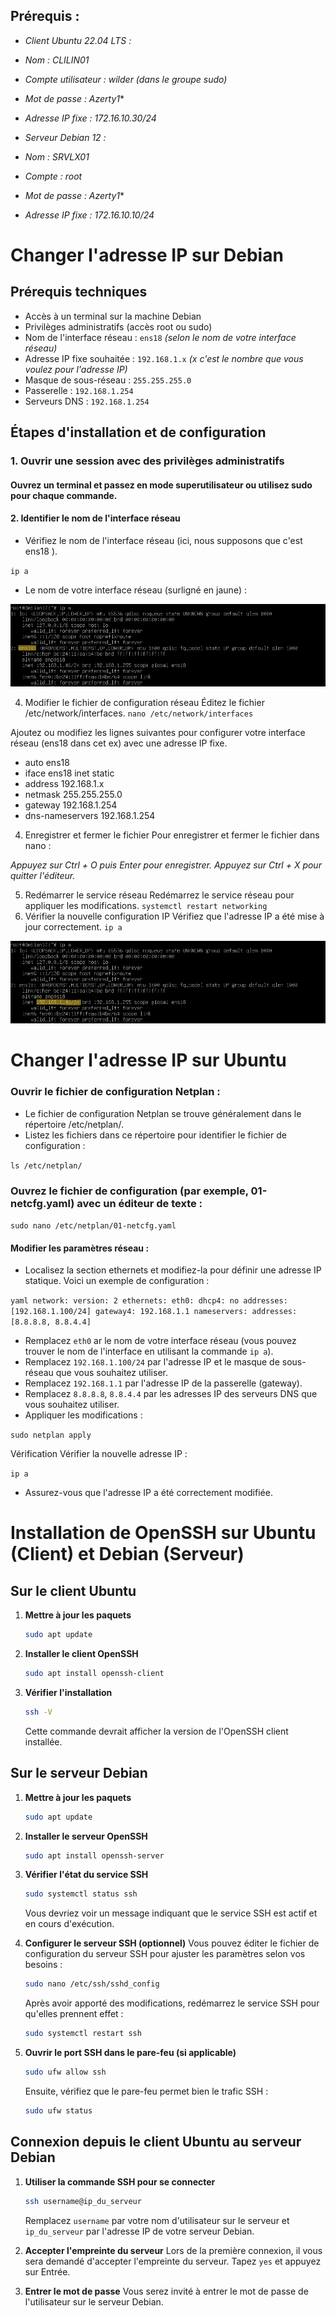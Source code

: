 ## Prérequis : 

- *Client Ubuntu 22.04 LTS :*
- *Nom : CLILIN01*
- *Compte utilisateur : wilder (dans le groupe sudo)*
- *Mot de passe : Azerty1**
- *Adresse IP fixe : 172.16.10.30/24*

- *Serveur Debian 12 :*
- *Nom : SRVLX01*
- *Compte : root*
- *Mot de passe : Azerty1**
- *Adresse IP fixe : 172.16.10.10/24*

# Changer l'adresse IP sur Debian 

## Prérequis techniques

- Accès à un terminal sur la machine Debian
- Privilèges administratifs (accès root ou sudo)
- Nom de l'interface réseau : `ens18` *(selon le nom de votre interface réseau)*
- Adresse IP fixe souhaitée : `192.168.1.x` *(x c'est le nombre que vous voulez pour l'adresse IP)*
- Masque de sous-réseau : `255.255.255.0`
- Passerelle : `192.168.1.254`
- Serveurs DNS : `192.168.1.254`

## Étapes d'installation et de configuration

### 1. Ouvrir une session avec des privilèges administratifs

#### Ouvrez un terminal et passez en mode superutilisateur ou utilisez sudo pour chaque commande.


#### 2. Identifier le nom de l'interface réseau

- Vérifiez le nom de l'interface réseau (ici, nous supposons que c'est ens18 ).

`ip a`

- Le nom de votre interface réseau (surligné en jaune) :

![Choix de l'adaptateur](Images/Choix_IP_Fixe_Debian1.png)

4. Modifier le fichier de configuration réseau
Éditez le fichier /etc/network/interfaces.
`nano /etc/network/interfaces`

Ajoutez ou modifiez les lignes suivantes pour configurer votre interface réseau (ens18 dans cet ex)  avec une adresse IP fixe.

- auto ens18
- iface ens18 inet static
- address 192.168.1.x
- netmask 255.255.255.0
- gateway 192.168.1.254
- dns-nameservers 192.168.1.254

4. Enregistrer et fermer le fichier
Pour enregistrer et fermer le fichier dans nano :

*Appuyez sur Ctrl + O puis Enter pour enregistrer.
Appuyez sur Ctrl + X pour quitter l'éditeur.*

5. Redémarrer le service réseau
Redémarrez le service réseau pour appliquer les modifications.
`systemctl restart networking`
6. Vérifier la nouvelle configuration IP
Vérifiez que l'adresse IP a été mise à jour correctement.
`ip a`

![Choix de l'adaptateur](Images/Choix_IP_Fixe_Debian2.png)

# Changer l'adresse IP sur Ubuntu

### Ouvrir le fichier de configuration Netplan :

- Le fichier de configuration Netplan se trouve généralement dans le répertoire /etc/netplan/.
- Listez les fichiers dans ce répertoire pour identifier le fichier de configuration :

```ls /etc/netplan/```

### Ouvrez le fichier de configuration (par exemple, 01-netcfg.yaml) avec un éditeur de texte :

```sudo nano /etc/netplan/01-netcfg.yaml```

#### Modifier les paramètres réseau :

- Localisez la section ethernets et modifiez-la pour définir une adresse IP statique. Voici un exemple de configuration :

`
yaml
network:
  version: 2
  ethernets:
    eth0:
      dhcp4: no
      addresses: [192.168.1.100/24]
      gateway4: 192.168.1.1
      nameservers:
        addresses: [8.8.8.8, 8.8.4.4]
`

- Remplacez `eth0` ar le nom de votre interface réseau (vous pouvez trouver le nom de l'interface en utilisant la commande `ip a`).
- Remplacez `192.168.1.100/24` par l'adresse IP et le masque de sous-réseau que vous souhaitez utiliser.
- Remplacez `192.168.1.1` par l'adresse IP de la passerelle (gateway).
- Remplacez `8.8.8.8`, `8.8.4.4` par les adresses IP des serveurs DNS que vous souhaitez utiliser.
- Appliquer les modifications :

`sudo netplan apply`

Vérification
Vérifier la nouvelle adresse IP :

`ip a`

- Assurez-vous que l'adresse IP a été correctement modifiée.


# Installation de OpenSSH sur Ubuntu (Client) et Debian (Serveur)

## Sur le client Ubuntu

1. **Mettre à jour les paquets**
   ```bash
   sudo apt update
   ```

2. **Installer le client OpenSSH**
   ```bash
   sudo apt install openssh-client
   ```

3. **Vérifier l'installation**
   ```bash
   ssh -V
   ```
   Cette commande devrait afficher la version de l'OpenSSH client installée.

## Sur le serveur Debian

1. **Mettre à jour les paquets**
   ```bash
   sudo apt update
   ```

2. **Installer le serveur OpenSSH**
   ```bash
   sudo apt install openssh-server
   ```

3. **Vérifier l'état du service SSH**
   ```bash
   sudo systemctl status ssh
   ```
   Vous devriez voir un message indiquant que le service SSH est actif et en cours d'exécution.

4. **Configurer le serveur SSH (optionnel)**
   Vous pouvez éditer le fichier de configuration du serveur SSH pour ajuster les paramètres selon vos besoins :
   ```bash
   sudo nano /etc/ssh/sshd_config
   ```
   Après avoir apporté des modifications, redémarrez le service SSH pour qu'elles prennent effet :
   ```bash
   sudo systemctl restart ssh
   ```

5. **Ouvrir le port SSH dans le pare-feu (si applicable)**
   ```bash
   sudo ufw allow ssh
   ```
   Ensuite, vérifiez que le pare-feu permet bien le trafic SSH :
   ```bash
   sudo ufw status
   ```

## Connexion depuis le client Ubuntu au serveur Debian

1. **Utiliser la commande SSH pour se connecter**
   ```bash
   ssh username@ip_du_serveur
   ```
   Remplacez `username` par votre nom d'utilisateur sur le serveur et `ip_du_serveur` par l'adresse IP de votre serveur Debian.

2. **Accepter l'empreinte du serveur**
   Lors de la première connexion, il vous sera demandé d'accepter l'empreinte du serveur. Tapez `yes` et appuyez sur Entrée.

3. **Entrer le mot de passe**
   Vous serez invité à entrer le mot de passe de l'utilisateur sur le serveur Debian.







